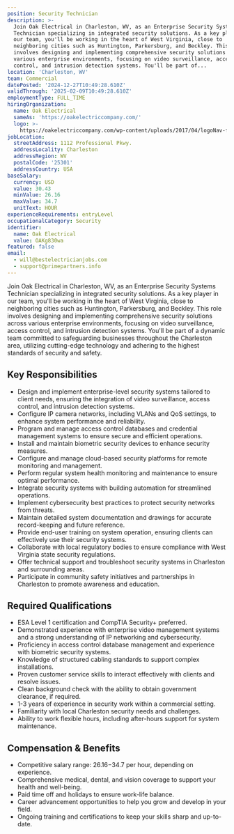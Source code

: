 ```yaml
---
position: Security Technician
description: >-
  Join Oak Electrical in Charleston, WV, as an Enterprise Security Systems
  Technician specializing in integrated security solutions. As a key player in
  our team, you'll be working in the heart of West Virginia, close to
  neighboring cities such as Huntington, Parkersburg, and Beckley. This role
  involves designing and implementing comprehensive security solutions across
  various enterprise environments, focusing on video surveillance, access
  control, and intrusion detection systems. You'll be part of...
location: 'Charleston, WV'
team: Commercial
datePosted: '2024-12-27T10:49:28.610Z'
validThrough: '2025-02-09T10:49:28.610Z'
employmentType: FULL_TIME
hiringOrganization:
  name: Oak Electrical
  sameAs: 'https://oakelectriccompany.com/'
  logo: >-
    https://oakelectriccompany.com/wp-content/uploads/2017/04/logoNav-for-web.png
jobLocation:
  streetAddress: 1112 Professional Pkwy.
  addressLocality: Charleston
  addressRegion: WV
  postalCode: '25301'
  addressCountry: USA
baseSalary:
  currency: USD
  value: 30.43
  minValue: 26.16
  maxValue: 34.7
  unitText: HOUR
experienceRequirements: entryLevel
occupationalCategory: Security
identifier:
  name: Oak Electrical
  value: OAKg830wa
featured: false
email:
  - will@bestelectricianjobs.com
  - support@primepartners.info
---
```




Join Oak Electrical in Charleston, WV, as an Enterprise Security Systems Technician specializing in integrated security solutions. As a key player in our team, you'll be working in the heart of West Virginia, close to neighboring cities such as Huntington, Parkersburg, and Beckley. This role involves designing and implementing comprehensive security solutions across various enterprise environments, focusing on video surveillance, access control, and intrusion detection systems. You'll be part of a dynamic team committed to safeguarding businesses throughout the Charleston area, utilizing cutting-edge technology and adhering to the highest standards of security and safety.

## Key Responsibilities
- Design and implement enterprise-level security systems tailored to client needs, ensuring the integration of video surveillance, access control, and intrusion detection systems.
- Configure IP camera networks, including VLANs and QoS settings, to enhance system performance and reliability.
- Program and manage access control databases and credential management systems to ensure secure and efficient operations.
- Install and maintain biometric security devices to enhance security measures.
- Configure and manage cloud-based security platforms for remote monitoring and management.
- Perform regular system health monitoring and maintenance to ensure optimal performance.
- Integrate security systems with building automation for streamlined operations.
- Implement cybersecurity best practices to protect security networks from threats.
- Maintain detailed system documentation and drawings for accurate record-keeping and future reference.
- Provide end-user training on system operation, ensuring clients can effectively use their security systems.
- Collaborate with local regulatory bodies to ensure compliance with West Virginia state security regulations.
- Offer technical support and troubleshoot security systems in Charleston and surrounding areas.
- Participate in community safety initiatives and partnerships in Charleston to promote awareness and education.

## Required Qualifications
- ESA Level 1 certification and CompTIA Security+ preferred.
- Demonstrated experience with enterprise video management systems and a strong understanding of IP networking and cybersecurity.
- Proficiency in access control database management and experience with biometric security systems.
- Knowledge of structured cabling standards to support complex installations.
- Proven customer service skills to interact effectively with clients and resolve issues.
- Clean background check with the ability to obtain government clearance, if required.
- 1-3 years of experience in security work within a commercial setting.
- Familiarity with local Charleston security needs and challenges.
- Ability to work flexible hours, including after-hours support for system maintenance.

## Compensation & Benefits
- Competitive salary range: $26.16-$34.7 per hour, depending on experience.
- Comprehensive medical, dental, and vision coverage to support your health and well-being.
- Paid time off and holidays to ensure work-life balance.
- Career advancement opportunities to help you grow and develop in your field.
- Ongoing training and certifications to keep your skills sharp and up-to-date.
